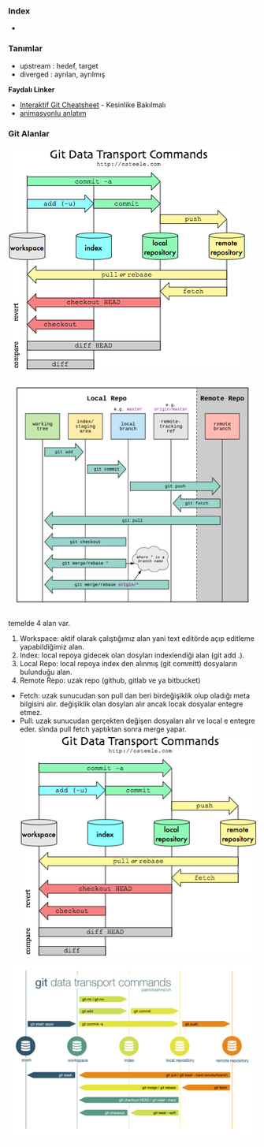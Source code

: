 ### Index

- 



### Tanımlar

- upstream : hedef, target
- diverged : ayrılan, ayrılmış

**Faydalı Linker**
- [Interaktif Git Cheatsheet](http://ndpsoftware.com/git-cheatsheet.html) - Kesinlike Bakılmalı
- [animasyonlu anlatım](http://onlywei.github.io/explain-git-with-d3/#commit)


### Git Alanlar

![transport](files/git-transport.png)

![transport2](files/git-transport2.png)


temelde 4 alan var.
1. Workspace: aktif olarak çalıştığımız alan yani text editörde açıp editleme yapabildiğimiz alan.
2. Index: local repoya gidecek olan dosyları indexlendiği alan (git add .).
3. Local Repo: local repoya index den alınmış (git committ) dosyaların bulunduğu alan.
4. Remote Repo: uzak repo (github, gitlab ve ya bitbucket)


- Fetch: uzak sunucudan son pull dan beri birdeğişiklik olup oladığı meta bilgisini alır. değişiklik olan dosyları alır ancak locak dosyalar entegre etmez.
- Pull: uzak sunucudan gerçekten değişen dosyaları alır ve local e entegre eder. slında pull fetch yaptıktan sonra merge yapar.
![git](files/git.png)



![transport3](files/git-transport3.png)


